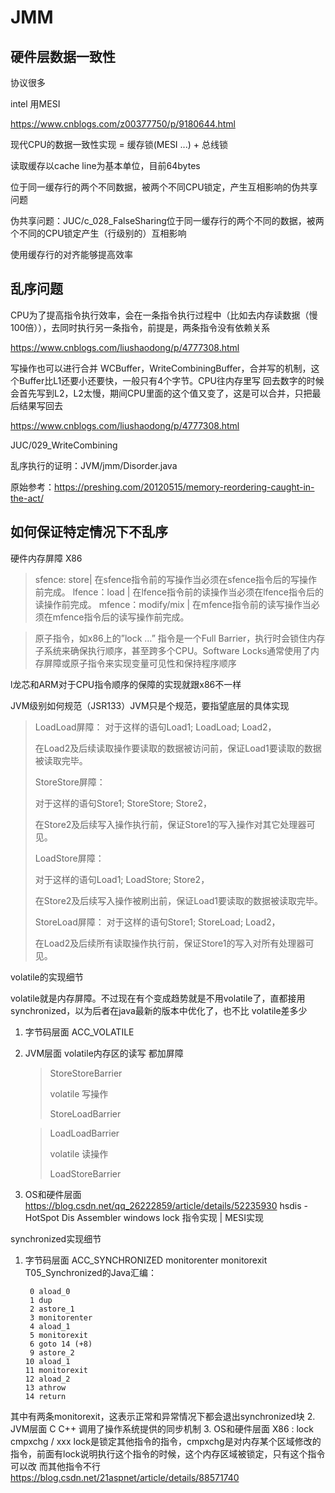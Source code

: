 # JMM

## 硬件层数据一致性

协议很多

intel 用MESI

https://www.cnblogs.com/z00377750/p/9180644.html

现代CPU的数据一致性实现 = 缓存锁(MESI ...) + 总线锁

读取缓存以cache line为基本单位，目前64bytes

位于同一缓存行的两个不同数据，被两个不同CPU锁定，产生互相影响的伪共享问题

伪共享问题：JUC/c_028_FalseSharing位于同一缓存行的两个不同的数据，被两个不同的CPU锁定产生（行级别的）互相影响

使用缓存行的对齐能够提高效率

## 乱序问题

CPU为了提高指令执行效率，会在一条指令执行过程中（比如去内存读数据（慢100倍）），去同时执行另一条指令，前提是，两条指令没有依赖关系

https://www.cnblogs.com/liushaodong/p/4777308.html

写操作也可以进行合并 WCBuffer，WriteCombiningBuffer，合并写的机制，这个Buffer比L1还要小还要快，一般只有4个字节。CPU往内存里写
回去数字的时候会首先写到L2，L2太慢，期间CPU里面的这个值又变了，这是可以合并，只把最后结果写回去

https://www.cnblogs.com/liushaodong/p/4777308.html

JUC/029_WriteCombining

乱序执行的证明：JVM/jmm/Disorder.java

原始参考：https://preshing.com/20120515/memory-reordering-caught-in-the-act/

## 如何保证特定情况下不乱序

硬件内存屏障 X86

>  sfence:  store| 在sfence指令前的写操作当必须在sfence指令后的写操作前完成。
>  lfence：load | 在lfence指令前的读操作当必须在lfence指令后的读操作前完成。
>  mfence：modify/mix | 在mfence指令前的读写操作当必须在mfence指令后的读写操作前完成。

> 原子指令，如x86上的”lock …” 指令是一个Full Barrier，执行时会锁住内存子系统来确保执行顺序，甚至跨多个CPU。Software Locks通常使用了内存屏障或原子指令来实现变量可见性和保持程序顺序

l龙芯和ARM对于CPU指令顺序的保障的实现就跟x86不一样

JVM级别如何规范（JSR133）JVM只是个规范，要指望底层的具体实现

> LoadLoad屏障：
>   	对于这样的语句Load1; LoadLoad; Load2， 
>
>  	在Load2及后续读取操作要读取的数据被访问前，保证Load1要读取的数据被读取完毕。
>
> StoreStore屏障：
>
>  	对于这样的语句Store1; StoreStore; Store2，
>	
>  	在Store2及后续写入操作执行前，保证Store1的写入操作对其它处理器可见。
>
> LoadStore屏障：
>
>  	对于这样的语句Load1; LoadStore; Store2，
>	
>  	在Store2及后续写入操作被刷出前，保证Load1要读取的数据被读取完毕。
>
> StoreLoad屏障：
> 	对于这样的语句Store1; StoreLoad; Load2，
>
> ​	 在Load2及后续所有读取操作执行前，保证Store1的写入对所有处理器可见。

volatile的实现细节

volatile就是内存屏障。不过现在有个变成趋势就是不用volatile了，直都接用synchronized，以为后者在java最新的版本中优化了，也不比
volatile差多少

1. 字节码层面
   ACC_VOLATILE

2. JVM层面
   volatile内存区的读写 都加屏障

   > StoreStoreBarrier
   >
   > volatile 写操作
   >
   > StoreLoadBarrier

   > LoadLoadBarrier
   >
   > volatile 读操作
   >
   > LoadStoreBarrier

3. OS和硬件层面
   https://blog.csdn.net/qq_26222859/article/details/52235930
   hsdis - HotSpot Dis Assembler
   windows lock 指令实现 | MESI实现

synchronized实现细节

1. 字节码层面
   ACC_SYNCHRONIZED
   monitorenter monitorexit
   T05_Synchronized的Java汇编：
   ```
    0 aload_0
    1 dup
    2 astore_1
    3 monitorenter
    4 aload_1
    5 monitorexit
    6 goto 14 (+8)
    9 astore_2
   10 aload_1
   11 monitorexit
   12 aload_2
   13 athrow
   14 return
   ```
其中有两条monitorexit，这表示正常和异常情况下都会退出synchronized块
2. JVM层面
   C C++ 调用了操作系统提供的同步机制
3. OS和硬件层面
   X86 : lock cmpxchg / xxx
   lock是锁定其他指令的指令，cmpxchg是对内存某个区域修改的指令，前面有lock说明执行这个指令的时候，这个内存区域被锁定，只有这个指令可以改
   而其他指令不行
   [https](https://blog.csdn.net/21aspnet/article/details/88571740)[://blog.csdn.net/21aspnet/article/details/](https://blog.csdn.net/21aspnet/article/details/88571740)[88571740](https://blog.csdn.net/21aspnet/article/details/88571740)

